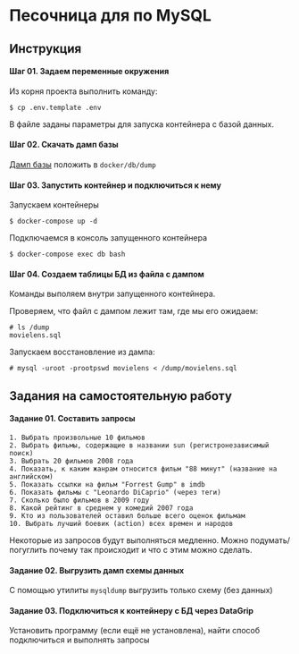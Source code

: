 # Песочница для по MySQL

## Инструкция

#### Шаг 01. Задаем переменные окружения

Из корня проекта выполнить команду:
```
$ cp .env.template .env
``` 
В файле заданы параметры для запуска контейнера с базой данных.

#### Шаг 02. Скачать дамп базы

[Дамп базы](https://yadi.sk/d/DUbsyDvkNZ9Pfw) положить в `docker/db/dump`

#### Шаг 03. Запустить контейнер и подключиться к нему

Запускаем контейнеры
```
$ docker-compose up -d
```
Подключаемся в консоль запущенного контейнера
```
$ docker-compose exec db bash
```

#### Шаг 04. Создаем таблицы БД из файла с дампом

Команды выполяем внутри запущенного контейнера.

Проверяем, что файл с дампом лежит там, где мы его ожидаем:
```
# ls /dump
movielens.sql
```

Запускаем восстановление из дампа:
```
# mysql -uroot -prootpswd movielens < /dump/movielens.sql
```

## Задания на самостоятельную работу

#### Задание 01. Составить запросы

    1. Выбрать произвольные 10 фильмов
    2. Выбрать фильмы, содержащие в названии sun (регистронезависимый поиск)
    3. Выбрать 20 фильмов 2008 года
    4. Показать, к каким жанрам относится фильм "88 минут" (название на английском)
    5. Показать ссылки на фильм "Forrest Gump" в imdb  
    6. Показать фильмы с "Leonardo DiCaprio" (через теги)
    7. Сколько было фильмов в 2009 году
    8. Какой рейтинг в среднем у комедий 2007 года
    9. Кто из пользователей оставил больше всего оценок фильмам
    10. Выбрать лучший боевик (action) всех времен и народов

Некоторые из запросов будут выполняться медленно. Можно подумать/погуглить почему так происходит и что с этим можно сделать.

#### Задание 02. Выгрузить дамп схемы данных

С помощью утилиты `mysqldump` выгрузить только схему (без данных)

#### Задание 03. Подключиться к контейнеру с БД через DataGrip

Установить программу (если ещё не установлена), найти способ подключиться и выполнять запросы
